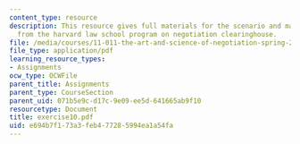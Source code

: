```yaml
---
content_type: resource
description: This resource gives full materials for the scenario and major lessons
  from the harvard law school program on negotiation clearinghouse.
file: /media/courses/11-011-the-art-and-science-of-negotiation-spring-2006/e694b7f173a3feb477285994ea1a54fa_exercise10.pdf
file_type: application/pdf
learning_resource_types:
- Assignments
ocw_type: OCWFile
parent_title: Assignments
parent_type: CourseSection
parent_uid: 071b5e9c-d17c-9e09-ee5d-641665ab9f10
resourcetype: Document
title: exercise10.pdf
uid: e694b7f1-73a3-feb4-7728-5994ea1a54fa
---
```

